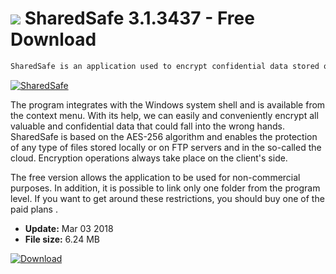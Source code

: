 # ![](https://cdn.softexe.net/static/icon/f/sharedsafe-10598.png) SharedSafe 3.1.3437  - Free Download

```sh
SharedSafe is an application used to encrypt confidential data stored on a computer. It allows you to secure both local files, IMAP email accounts, as well as documents located on servers such services as Dropbox.
```
[![SharedSafe](https://gallery.dpcdn.pl/imgc/Tools/32001/g_-_420x350_1.5_-_x20131023152535_0.png)](https://softexe.net/win/security-privacy/encryption/sharedsafe:pReah.html)

The program integrates with the Windows system shell and is available from the context menu. With its help, we can easily and conveniently encrypt all valuable and confidential data that could fall into the wrong hands. SharedSafe is based on the AES-256 algorithm and enables the protection of any type of files stored locally or on FTP servers and in the so-called the cloud. Encryption operations always take place on the client's side.
 
 The free version allows the application to be used for non-commercial purposes. In addition, it is possible to link only one folder from the program level. If you want to get around these restrictions, you should buy one of the paid plans .


- **Update:** Mar 03 2018
- **File size:** 6.24 MB

[![Download](https://cdn.softexe.net/static/img/download.png)](https://softexe.net/win/security-privacy/encryption/sharedsafe:pReah.html)

